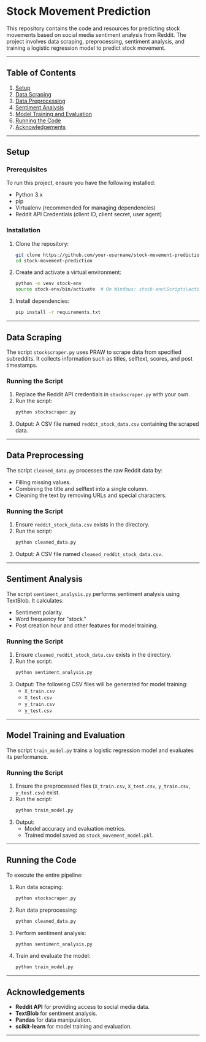 
# Stock Movement Prediction

This repository contains the code and resources for predicting stock movements based on social media sentiment analysis from Reddit. The project involves data scraping, preprocessing, sentiment analysis, and training a logistic regression model to predict stock movement.

---

## Table of Contents
1. [Setup](#setup)
2. [Data Scraping](#data-scraping)
3. [Data Preprocessing](#data-preprocessing)
4. [Sentiment Analysis](#sentiment-analysis)
5. [Model Training and Evaluation](#model-training-and-evaluation)
6. [Running the Code](#running-the-code)
7. [Acknowledgements](#acknowledgements)

---

## Setup

### Prerequisites
To run this project, ensure you have the following installed:
- Python 3.x
- pip
- Virtualenv (recommended for managing dependencies)
- Reddit API Credentials (client ID, client secret, user agent)

### Installation

1. Clone the repository:
   ```bash
   git clone https://github.com/your-username/stock-movement-prediction.git
   cd stock-movement-prediction
   ```

2. Create and activate a virtual environment:
   ```bash
   python -m venv stock-env
   source stock-env/bin/activate  # On Windows: stock-env\Scripts\activate
   ```

3. Install dependencies:
   ```bash
   pip install -r requirements.txt
   ```

---

## Data Scraping

The script `stockscraper.py` uses PRAW to scrape data from specified subreddits. It collects information such as titles, selftext, scores, and post timestamps.

### Running the Script
1. Replace the Reddit API credentials in `stockscraper.py` with your own.
2. Run the script:
   ```bash
   python stockscraper.py
   ```
3. Output: A CSV file named `reddit_stock_data.csv` containing the scraped data.

---

## Data Preprocessing

The script `cleaned_data.py` processes the raw Reddit data by:
- Filling missing values.
- Combining the title and selftext into a single column.
- Cleaning the text by removing URLs and special characters.

### Running the Script
1. Ensure `reddit_stock_data.csv` exists in the directory.
2. Run the script:
   ```bash
   python cleaned_data.py
   ```
3. Output: A CSV file named `cleaned_reddit_stock_data.csv`.

---

## Sentiment Analysis

The script `sentiment_analysis.py` performs sentiment analysis using TextBlob. It calculates:
- Sentiment polarity.
- Word frequency for "stock."
- Post creation hour and other features for model training.

### Running the Script
1. Ensure `cleaned_reddit_stock_data.csv` exists in the directory.
2. Run the script:
   ```bash
   python sentiment_analysis.py
   ```
3. Output: The following CSV files will be generated for model training:
   - `X_train.csv`
   - `X_test.csv`
   - `y_train.csv`
   - `y_test.csv`

---

## Model Training and Evaluation

The script `train_model.py` trains a logistic regression model and evaluates its performance.

### Running the Script
1. Ensure the preprocessed files (`X_train.csv`, `X_test.csv`, `y_train.csv`, `y_test.csv`) exist.
2. Run the script:
   ```bash
   python train_model.py
   ```
3. Output:
   - Model accuracy and evaluation metrics.
   - Trained model saved as `stock_movement_model.pkl`.

---

## Running the Code

To execute the entire pipeline:
1. Run data scraping:
   ```bash
   python stockscraper.py
   ```
2. Run data preprocessing:
   ```bash
   python cleaned_data.py
   ```
3. Perform sentiment analysis:
   ```bash
   python sentiment_analysis.py
   ```
4. Train and evaluate the model:
   ```bash
   python train_model.py
   ```

---

## Acknowledgements

- **Reddit API** for providing access to social media data.
- **TextBlob** for sentiment analysis.
- **Pandas** for data manipulation.
- **scikit-learn** for model training and evaluation.

---



